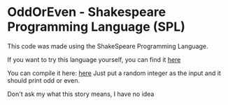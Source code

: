 # OddOrEven - Shakespeare Programming Language (SPL)

This code was made using the ShakeSpeare Programming Language.

If you want to try this language yourself, you can find it
[here](http://shakespearelang.sourceforge.net/report/shakespeare/shakespeare.html)

You can compile it here:
[here](https://tio.run/#spl)
Just put a random integer as the input and it should print odd or even.

Don't ask my what this story means, I have no idea